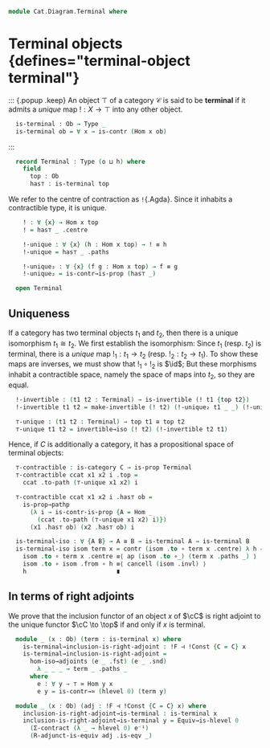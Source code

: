<!--
```agda
open import Cat.Instances.Shape.Terminal
open import Cat.Functor.Adjoint.Hom
open import Cat.Functor.Adjoint
open import Cat.Prelude

import Cat.Reasoning
```
-->

```agda
module Cat.Diagram.Terminal where
```

<!--
```agda
module _ {o h} (C : Precategory o h) where
  open Cat.Reasoning C
```
-->

# Terminal objects {defines="terminal-object terminal"}

::: {.popup .keep}
An object $\top$ of a category $\mathcal{C}$ is said to be **terminal**
if it admits a _unique_ map $! : X \to \top$ into any other object.

```agda
  is-terminal : Ob → Type _
  is-terminal ob = ∀ x → is-contr (Hom x ob)
```
:::

```agda
  record Terminal : Type (o ⊔ h) where
    field
      top : Ob
      has⊤ : is-terminal top
```

We refer to the centre of contraction as `!`{.Agda}. Since it inhabits a
contractible type, it is unique.

```agda
    ! : ∀ {x} → Hom x top
    ! = has⊤ _ .centre

    !-unique : ∀ {x} (h : Hom x top) → ! ≡ h
    !-unique = has⊤ _ .paths

    !-unique₂ : ∀ {x} (f g : Hom x top) → f ≡ g
    !-unique₂ = is-contr→is-prop (has⊤ _)

  open Terminal
```

## Uniqueness

If a category has two terminal objects $t_1$ and $t_2$, then there is a
unique isomorphism $t_1 \cong t_2$. We first establish the isomorphism:
Since $t_1$ (resp. $t_2$) is terminal, there is a _unique_ map $!_1 : t_1 \to
t_2$ (resp. $!_2 : t_2 \to t_1$). To show these maps are inverses, we
must show that $!_1 \circ !_2$ is $\id$; But these morphisms
inhabit a contractible space, namely the space of maps into $t_2$, so
they are equal.

```agda
  !-invertible : (t1 t2 : Terminal) → is-invertible (! t1 {top t2})
  !-invertible t1 t2 = make-invertible (! t2) (!-unique₂ t1 _ _) (!-unique₂ t2 _ _)

  ⊤-unique : (t1 t2 : Terminal) → top t1 ≅ top t2
  ⊤-unique t1 t2 = invertible→iso (! t2) (!-invertible t2 t1)
```

Hence, if $C$ is additionally a category, it has a propositional space of
terminal objects:

```agda
  ⊤-contractible : is-category C → is-prop Terminal
  ⊤-contractible ccat x1 x2 i .top =
    ccat .to-path (⊤-unique x1 x2) i

  ⊤-contractible ccat x1 x2 i .has⊤ ob =
    is-prop→pathp
      (λ i → is-contr-is-prop {A = Hom _
        (ccat .to-path (⊤-unique x1 x2) i)})
      (x1 .has⊤ ob) (x2 .has⊤ ob) i

  is-terminal-iso : ∀ {A B} → A ≅ B → is-terminal A → is-terminal B
  is-terminal-iso isom term x = contr (isom .to ∘ term x .centre) λ h →
    isom .to ∘ term x .centre ≡⟨ ap (isom .to ∘_) (term x .paths _) ⟩
    isom .to ∘ isom .from ∘ h ≡⟨ cancell (isom .invl) ⟩
    h                         ∎
```

## In terms of right adjoints

We prove that the inclusion functor of an object $x$ of $\cC$ is right adjoint
to the unique functor $\cC \to \top$ if and only if $x$ is terminal.

```agda
  module _ (x : Ob) (term : is-terminal x) where
    is-terminal→inclusion-is-right-adjoint : !F ⊣ !Const {C = C} x
    is-terminal→inclusion-is-right-adjoint =
      hom-iso→adjoints (e _ .fst) (e _ .snd)
        λ _ _ _ → term _ .paths _
      where
        e : ∀ y → ⊤ ≃ Hom y x
        e y = is-contr→≃ (hlevel 0) (term y)

  module _ (x : Ob) (adj : !F ⊣ !Const {C = C} x) where
    inclusion-is-right-adjoint→is-terminal : is-terminal x
    inclusion-is-right-adjoint→is-terminal y = Equiv→is-hlevel 0
      (Σ-contract (λ _ → hlevel 0) e⁻¹)
      (R-adjunct-is-equiv adj .is-eqv _)
```

<!--
```agda
module _ {o h} {C : Precategory o h} where
  open Cat.Reasoning C
  private unquoteDecl eqv = declare-record-iso eqv (quote Terminal)

  instance
    Extensional-Terminal
      : ∀ {ℓr}
      → ⦃ sa : Extensional Ob ℓr ⦄
      → Extensional (Terminal C) ℓr
    Extensional-Terminal ⦃ sa ⦄ =
      embedding→extensional
        (Iso→Embedding eqv ∙emb (fst , Subset-proj-embedding (λ _ → hlevel 1)))
        sa
```
-->
